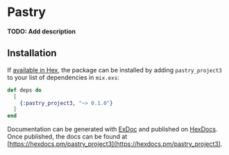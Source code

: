 # Pastry

**TODO: Add description**

## Installation

If [available in Hex](https://hex.pm/docs/publish), the package can be installed
by adding `pastry_project3` to your list of dependencies in `mix.exs`:

```elixir
def deps do
  [
    {:pastry_project3, "~> 0.1.0"}
  ]
end
```

Documentation can be generated with [ExDoc](https://github.com/elixir-lang/ex_doc)
and published on [HexDocs](https://hexdocs.pm). Once published, the docs can
be found at [https://hexdocs.pm/pastry_project3](https://hexdocs.pm/pastry_project3).

